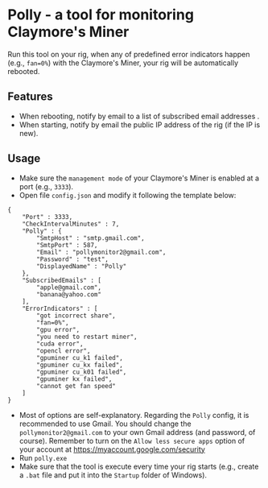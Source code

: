 # Polly - a tool for monitoring Claymore's Miner

Run this tool on your rig, when any of predefined error indicators happen (e.g., `fan=0%`) with the Claymore's Miner, your rig will be automatically rebooted.

## Features
* When rebooting, notify by email to a list of subscribed email addresses .
* When starting, notify by email the public IP address of the rig (if the IP is new).

## Usage
* Make sure the `management mode` of your Claymore's Miner is enabled at a port (e.g., `3333`).
* Open file `config.json` and modify it following the template below:
```
{
    "Port" : 3333,
    "CheckIntervalMinutes" : 7,
    "Polly" : {
        "SmtpHost" : "smtp.gmail.com",
        "SmtpPort" : 587,
        "Email" : "pollymonitor2@gmail.com",
        "Password" : "test",
        "DisplayedName" : "Polly"
    },
    "SubscribedEmails" : [
        "apple@gmail.com",
        "banana@yahoo.com"
    ],
    "ErrorIndicators" : [
        "got incorrect share",
        "fan=0%",
        "gpu error",
        "you need to restart miner",
        "cuda error",
        "opencl error",
        "gpuminer cu_k1 failed",
        "gpuminer cu_kx failed",
        "gpuminer cu_k01 failed",
        "gpuminer kx failed",
        "cannot get fan speed"
    ]
}
```
* Most of options are self-explanatory. Regarding the `Polly` config, it is recommended to use Gmail. You should change the `pollymonitor2@gmail.com` to your own Gmail address (and password, of course). Remember to turn on the  `Allow less secure apps` option of your account at https://myaccount.google.com/security
* Run `polly.exe`
* Make sure that the tool is execute every time your rig starts (e.g., create a `.bat` file and put it into the `Startup` folder of Windows).

